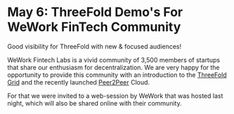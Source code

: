 # May 6: ThreeFold Demo's For WeWork FinTech Community

Good visibility for ThreeFold with new & focused audiences!

WeWork Fintech Labs is a vivid community of 3,500 members of startups that share our enthusiasm for decentralization. We are very happy for the opportunity to provide this community with an introduction to the [ThreeFold Grid](threefold__threefold_grid) and the recently launched [Peer2Peer](threefold__peer2peer) Cloud.

For that we were invited to a web-session by WeWork that was hosted last night, which will also be shared online with their community.